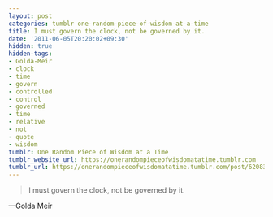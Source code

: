 ```yaml
---
layout: post
categories: tumblr one-random-piece-of-wisdom-at-a-time
title: I must govern the clock, not be governed by it.
date: '2011-06-05T20:20:02+09:30'
hidden: true
hidden-tags:
- Golda-Meir
- clock
- time
- govern
- controlled
- control
- governed
- time
- relative
- not
- quote
- wisdom
tumblr: One Random Piece of Wisdom at a Time
tumblr_website_url: https://onerandompieceofwisdomatatime.tumblr.com
tumblr_url: https://onerandompieceofwisdomatatime.tumblr.com/post/6208351431/i-must-govern-the-clock-not-be-governed-by-it
---
```

> I must govern the clock, not be governed by it.

—Golda Meir
